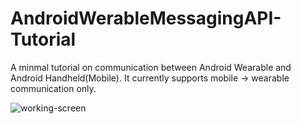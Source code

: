 # AndroidWerableMessagingAPI-Tutorial
A minmal tutorial on communication between Android Wearable and Android Handheld(Mobile). It currently supports mobile -> wearable communication only.

![working-screen](http://cfile26.uf.tistory.com/image/212C3A3A575425A4294BED)
